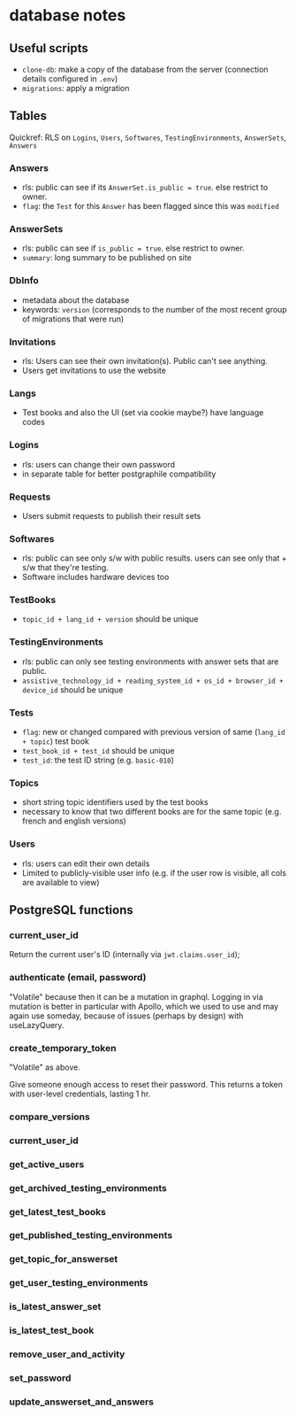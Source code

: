 # database notes


## Useful scripts

* `clone-db`: make a copy of the database from the server (connection details configured in `.env`)
* `migrations`: apply a migration

## Tables

Quickref: RLS on `Logins`, `Users`, `Softwares`, `TestingEnvironments`, `AnswerSets`, `Answers`

### Answers
* rls: public can see if its `AnswerSet.is_public = true`. else restrict to owner.
* `flag`: the `Test` for this `Answer` has been flagged since this was `modified`

### AnswerSets

* rls: public can see if `is_public = true`. else restrict to owner.
* `summary`: long summary to be published on site

### DbInfo

* metadata about the database
* keywords: `version` (corresponds to the number of the most recent group of migrations that were run)

### Invitations
* rls: Users can see their own invitation(s). Public can't see anything. 
* Users get invitations to use the website

### Langs

* Test books and also the UI (set via cookie maybe?) have language codes

### Logins

* rls: users can change their own password
* in separate table for better postgraphile compatibility

### Requests

* Users submit requests to publish their result sets

### Softwares

* rls: public can see only s/w with public results. users can see only that + s/w that they're testing.
* Software includes hardware devices too

### TestBooks

* `topic_id + lang_id + version` should be unique

### TestingEnvironments

* rls: public can only see testing environments with answer sets that are public. 
* `assistive_technology_id + reading_system_id + os_id + browser_id + device_id` should be unique

### Tests

* `flag`: new or changed compared with previous version of same (`lang_id + topic`) test book
* `test_book_id + test_id` should be unique
* `test_id`: the test ID string (e.g. `basic-010`) 

### Topics

* short string topic identifiers used by the test books
* necessary to know that two different books are for the same topic (e.g. french and english versions)

### Users

* rls: users can edit their own details
* Limited to publicly-visible user info (e.g. if the user row is visible, all cols are available to view)

## PostgreSQL functions

### current_user_id

Return the current user's ID (internally via `jwt.claims.user_id`);

### authenticate (email, password)

"Volatile" because then it can be a mutation in graphql. Logging in via mutation is better in particular with Apollo, which we used to use and may again use someday, because of issues (perhaps by design) with useLazyQuery. 


### create_temporary_token

"Volatile" as above. 

Give someone enough access to reset their password. This returns a token with user-level credentials, lasting 1 hr.

### compare_versions

### current_user_id

### get_active_users

### get_archived_testing_environments

### get_latest_test_books

### get_published_testing_environments

### get_topic_for_answerset

### get_user_testing_environments

### is_latest_answer_set

### is_latest_test_book

### remove_user_and_activity

### set_password

### update_answerset_and_answers
